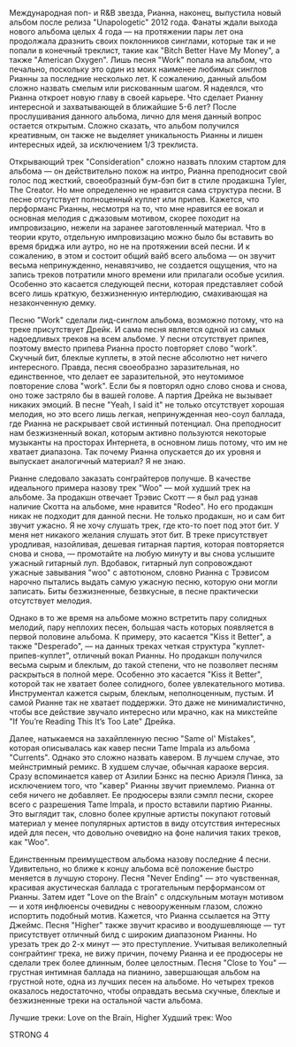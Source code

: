 Международная поп- и R&B звезда, Рианна, наконец, выпустила новый альбом после релиза "Unapologetic" 2012 года. Фанаты ждали выхода нового альбома целых 4 года — на протяжении пары лет она продолжала дразнить своих поклонников синглами, которые так и не попали в конечный треклист, такие как "Bitch Better Have My Money", а также "American Oxygen". Лишь песня "Work" попала на альбом, что печально, поскольку это один из моих наименее любимых синглов Рианны за последние несколько лет. К сожалению, данный альбом сложно назвать смелым или рискованным шагом. Я надеялся, что Рианна откроет новую главу в своей карьере. Что сделает Рианну интересной и захватывающей в ближайшие 5-6 лет? После прослушивания данного альбома, лично для меня данный вопрос остается открытым. Сложно сказать, что альбом получился креативным, он также не выделяет уникальность Рианны и лишен интересных идей, за исключением 1/3 треклиста.

Открывающий трек "Consideration" сложно назвать плохим стартом для альбома — он действительно похож на интро, Рианна преподносит свой голос под жесткий, своеобразный бум-бэп бит в стиле продакшна Tyler, The Creator. Но мне определенно не нравится сама структура песни. В песне отсутствует полноценный куплет или припев. Кажется, что перформанс Рианны, несмотря на то, что мне нравится ее вокал и основная мелодия с джазовым мотивом, скорее походит на импровизацию, нежели на заранее заготовленный материал. Что в теории круто, отдельную импровизацию можно было бы вставить во время бриджа или аутро, но не на протяжении всей песни. И к сожалению, в этом и состоит общий вайб всего альбома — он звучит весьма непринужденно, ненавязчиво, не создается ощущения, что на запись треков потратили много времени или прилагали особые усилия. Особенно это касается следующей песни, которая представляет собой всего лишь краткую, безжизненную интерлюдию, смахивающая на незаконченную демку.

Песню "Work" сделали лид-синглом альбома, возможно потому, что на треке присутствует Дрейк. И сама песня является одной из самых надоедливых треков на всем альбоме. У песни отсутствует припев, поэтому вместо припева Рианна просто повторяет слово "work". Скучный бит, блеклые куплеты, в этой песне абсолютно нет ничего интересного. Правда, песня своеобразно заразительная, но единственное, что делает ее заразительной, это неутомимое повторение слова "work". Если бы я повторял одно слово снова и снова, оно тоже застряло бы в вашей голове. А партия Дрейка не вызывает никаких эмоций. В песне "Yeah, I said it" не только отсутствует хорошая мелодия, но это всего лишь легкая, непринужденная нео-соул баллада, где Рианна не раскрывает свой истинный потенциал. Она преподносит нам безжизненный вокал, которым активно пользуются некоторые музыканты на просторах Интернета, в основном лишь потому, что им не хватает диапазона. Так почему Рианна опускается до их уровня и выпускает аналогичный материал? Я не знаю.

Рианне следовало заказать сонграйтеров получше. В качестве идеального примера назову трек "Woo" — мой худший трек на альбоме. За продакшн отвечает Трэвис Скотт — я был рад узнав наличие Скотта на альбоме, мне нравится "Rodeo". Но его продакшн никак не подходит для данной песни. Не только продакшн, но и сам бит звучит ужасно. Я не хочу слушать трек, где кто-то поет под этот бит. У меня нет никакого желания слушать этот бит. В треке присутствует уродливая, назойливая, дешевая гитарная партия, которая повторяется снова и снова, — промотайте на любую минуту и вы снова услышите ужасный гитарный луп. Вдобавок, гитарный луп сопровождают ужасные завывания "woo" с автотюном, словно Рианна с Трэвисом нарочно пытались выдать самую ужасную песню, которую они могли записать. Биты безжизненные, безвкусные, в песне практически отсутствует мелодия.

Однако в то же время на альбоме можно встретить пару солидных мелодий, пару неплохих песен, большая часть которых появляется в первой половине альбома. К примеру, это касается "Kiss it Better", а также "Desperado", — на данных треках четкая структура "куплет-припев-куплет", отличный вокал Рианны. Но продакшн получился весьма сырым и блеклым, до такой степени, что не позволяет песням раскрыться в полной мере. Особенно это касается "Kiss it Better", которой так не хватает более солидного, более увлекательного мотива. Инструментал кажется сырым, блеклым, неполноценным, пустым. И самой Рианне так не хватает поддержки. Это даже не минималистично, чтобы все действие звучало интересно или мрачно, как на микстейпе "If You’re Reading This It’s Too Late" Дрейка.

Далее, натыкаемся на захайпленную песню "Same ol' Mistakes", которая описывалась как кавер песни Tame Impala из альбома "Currents". Однако это сложно назвать кавером. В лучшем случае, это мейнстримный ремикс. В худшем случае, обычная караоке версия. Сразу вспоминается кавер от Азилии Бэнкс на песню Ариэля Пинка, за исключением того, что "кавер" Рианны звучит приемлемо. Рианна от себя ничего не добавляет. Ее продюсеры взяли сэмпл песни, скорее всего с разрешения Tame Impala, и просто вставили партию Рианны. Это выглядит так, словно более крупные артисты покупают готовый материал у менее популярных артистов в виду отсутствия интересных идей для песен, что довольно очевидно на фоне наличия таких треков, как "Woo".

Единственным преимуществом альбома назову последние 4 песни. Удивительно, но ближе к концу альбома всё положение быстро меняется в лучшую сторону. Песня "Never Ending" — это чувственная, красивая акустическая баллада с трогательным перформансом от Рианны. Затем идет "Love on the Brain" с олдскульным мотаун мотивом — и хотя инфлюенсы очевидны с невооруженным глазом, сложно испортить подобный мотив. Кажется, что Рианна ссылается на Этту Джеймс. Песня "Higher" также звучит красиво и воодушевляюще — тут присутствует отличный билд с широким диапазоном Рианны. Но урезать трек до 2-х минут — это преступление. Учитывая великолепный сонграйтинг трека, не вижу причин, почему Рианна и ее продюсеры не сделали трек более длинным, более целостным. Песня "Close to You" — грустная интимная баллада на пианино, завершающая альбом на грустной ноте, одна из лучших песен на альбоме. Но четырех треков оказалось недостаточно, чтобы оправдать весьма скучные, блеклые и безжизненные треки на остальной части альбома.

Лучшие треки: Love on the Brain, Higher
Худший трек: Woo

STRONG 4
